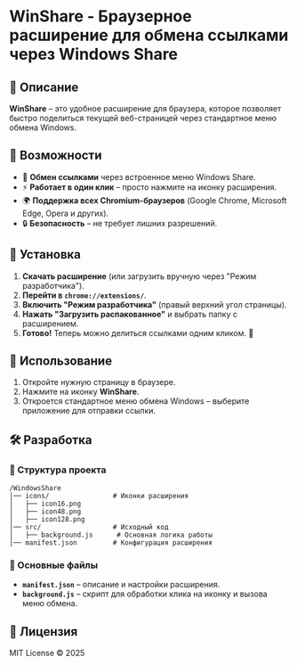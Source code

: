 # WinShare - Браузерное расширение для обмена ссылками через Windows Share

## 📌 Описание
**WinShare** – это удобное расширение для браузера, которое позволяет быстро поделиться текущей веб-страницей через стандартное меню обмена Windows.

## 🚀 Возможности
- 📎 **Обмен ссылками** через встроенное меню Windows Share.
- ⚡ **Работает в один клик** – просто нажмите на иконку расширения.
- 🌍 **Поддержка всех Chromium-браузеров** (Google Chrome, Microsoft Edge, Opera и других).
- 🔒 **Безопасность** – не требует лишних разрешений.

## 🔧 Установка
1. **Скачать расширение** (или загрузить вручную через "Режим разработчика").
2. **Перейти в `chrome://extensions/`**.
3. **Включить "Режим разработчика"** (правый верхний угол страницы).
4. **Нажать "Загрузить распакованное"** и выбрать папку с расширением.
5. **Готово!** Теперь можно делиться ссылками одним кликом. 🎉

## 🎯 Использование
1. Откройте нужную страницу в браузере.
2. Нажмите на иконку **WinShare**.
3. Откроется стандартное меню обмена Windows – выберите приложение для отправки ссылки.

## 🛠 Разработка
### 📂 Структура проекта
```
/WindowsShare
│── icons/                # Иконки расширения
│   ├── icon16.png
│   ├── icon48.png
│   ├── icon128.png
│── src/                  # Исходный код
│   ├── background.js      # Основная логика работы
│── manifest.json         # Конфигурация расширения
```
### 🔑 Основные файлы
- **`manifest.json`** – описание и настройки расширения.
- **`background.js`** – скрипт для обработки клика на иконку и вызова меню обмена.

## 📝 Лицензия
MIT License © 2025
